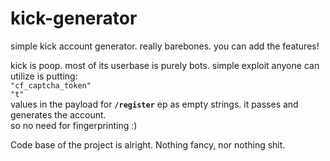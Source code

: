 # kick-generator
simple kick account generator. really barebones. you can add the features!

kick is poop. most of its userbase is purely bots. simple exploit anyone can utilize is putting:\
`"cf_captcha_token"`\
`"t"`\
values in the payload for **`/register`** ep as empty strings. it passes and generates the account.\
so no need for fingerprinting :)

Code base of the project is alright. Nothing fancy, nor nothing shit.
